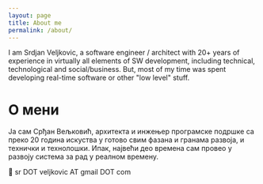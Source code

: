 ```yaml
---
layout: page
title: About me
permalink: /about/
---
```


I am Srdjan Veljkovic, a software engineer / architect with 20+ years
of experience in virtually all elements of SW development, including
technical, technological and social/business. But, most of my time was
spent developing real-time software or other "low level" stuff.

# О мени

Ја сам Срђан Вељковић, архитекта и инжењер програмске подршке са преко
20 година искуства у готово свим фазана и гранама развоја, и технички
и технолошки.  Ипак, највећи део времена сам провео у развоју система
за рад у реалном времену.


📧 sr DOT veljkovic AT gmail DOT com
